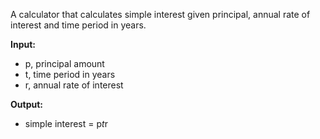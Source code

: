 <p>A calculator that calculates simple interest given principal, annual rate of interest and time period in years.
</p>

**Input:**
   - p, principal amount
   - t, time period in years
   - r, annual rate of interest

**Output:**
   - simple interest = p*t*r
